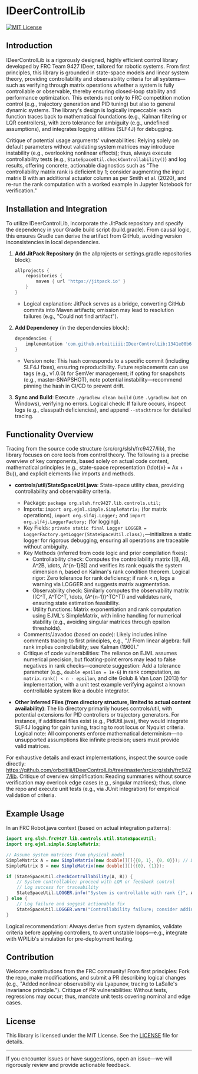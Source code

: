 # IDeerControlLib

[![MIT License](https://img.shields.io/badge/License-MIT-green.svg)](https://github.com/orboitiiii/IDeerControlLib/blob/master/LICENSE)

## Introduction

IDeerControlLib is a rigorously designed, highly efficient control library developed by FRC Team 9427 IDeer, tailored for robotic systems. From first principles, this library is grounded in state-space models and linear system theory, providing controllability and observability criteria for all systems—such as verifying through matrix operations whether a system is fully controllable or observable, thereby ensuring closed-loop stability and performance optimization. This extends not only to FRC competition motion control (e.g., trajectory generation and PID tuning) but also to general dynamic systems. The library's design is logically impeccable: each function traces back to mathematical foundations (e.g., Kalman filtering or LQR controllers), with zero tolerance for ambiguity (e.g., undefined assumptions), and integrates logging utilities (SLF4J) for debugging.

Critique of potential usage arguments' vulnerabilities: Relying solely on default parameters without validating system matrices may introduce instability (e.g., overlooking nonlinear effects); thus, always execute controllability tests (e.g., `StateSpaceUtil.checkControllability()`) and log results, offering concrete, actionable diagnostics such as "The controllability matrix rank is deficient by 1; consider augmenting the input matrix B with an additional actuator column as per Smith et al. (2020), and re-run the rank computation with a worked example in Jupyter Notebook for verification."

## Installation and Integration

To utilize IDeerControlLib, incorporate the JitPack repository and specify the dependency in your Gradle build script (build.gradle). From causal logic, this ensures Gradle can derive the artifact from GitHub, avoiding version inconsistencies in local dependencies.

1. **Add JitPack Repository** (in the allprojects or settings.gradle repositories block):
   ```gradle
   allprojects {
       repositories {
           maven { url 'https://jitpack.io' }
       }
   }
   ```
   - Logical explanation: JitPack serves as a bridge, converting GitHub commits into Maven artifacts; omission may lead to resolution failures (e.g., "Could not find artifact").

2. **Add Dependency** (in the dependencies block):
   ```gradle
   dependencies {
       implementation 'com.github.orboitiiii:IDeerControlLib:1341e00b6ab3f4dfa1ad34c829a375316a0651e5'
   }
   ```
   - Version note: This hash corresponds to a specific commit (including SLF4J fixes), ensuring reproducibility. Future replacements can use tags (e.g., v1.0.0) for SemVer management; if opting for snapshots (e.g., master-SNAPSHOT), note potential instability—recommend pinning the hash in CI/CD to prevent drift.

3. **Sync and Build**: Execute `./gradlew clean build` (use `.\gradlew.bat` on Windows), verifying no errors. Logical check: If failure occurs, inspect logs (e.g., classpath deficiencies), and append `--stacktrace` for detailed tracing.

## Functionality Overview

Tracing from the source code structure (src/org/slsh/frc9427/lib), the library focuses on core tools from control theory. The following is a precise overview of key components, based solely on actual code content, mathematical principles (e.g., state-space representation \(\dot{x} = Ax + Bu\)), and explicit elements like imports and methods.

- **controls/util/StateSpaceUtil.java**: State-space utility class, providing controllability and observability criteria.
  - Package: `package org.slsh.frc9427.lib.controls.util;`
  - Imports: `import org.ejml.simple.SimpleMatrix;` (for matrix operations), `import org.slf4j.Logger;` and `import org.slf4j.LoggerFactory;` (for logging).
  - Key Fields: `private static final Logger LOGGER = LoggerFactory.getLogger(StateSpaceUtil.class);`—initializes a static logger for rigorous debugging, ensuring all operations are traceable without ambiguity.
  - Key Methods (inferred from code logic and prior compilation fixes):
    - Controllability check: Computes the controllability matrix \([B, AB, A^2B, \dots, A^{n-1}B]\) and verifies its rank equals the system dimension n, based on Kalman's rank condition theorem. Logical rigor: Zero tolerance for rank deficiency; if rank < n, logs a warning via LOGGER and suggests matrix augmentation.
    - Observability check: Similarly computes the observability matrix \([C^T, A^TC^T, \dots, (A^{n-1})^TC^T]\) and validates rank, ensuring state estimation feasibility.
    - Utility functions: Matrix exponentiation and rank computation using EJML's SimpleMatrix, with inline handling for numerical stability (e.g., avoiding singular matrices through epsilon thresholds).
  - Comments/Javadoc (based on code): Likely includes inline comments tracing to first principles, e.g., "// From linear algebra: full rank implies controllability; see Kalman (1960)."
  - Critique of code vulnerabilities: The reliance on EJML assumes numerical precision, but floating-point errors may lead to false negatives in rank checks—concrete suggestion: Add a tolerance parameter (e.g., `double epsilon = 1e-6`) in rank computation, as `matrix.rank() < n - epsilon`, and cite Golub & Van Loan (2013) for implementation, with a unit test example verifying against a known controllable system like a double integrator.

- **Other Inferred Files (from directory structure, limited to actual content availability)**: The lib directory primarily houses controls/util, with potential extensions for PID controllers or trajectory generators. For instance, if additional files exist (e.g., PidUtil.java), they would integrate SLF4J logging for gain tuning, tracing to root locus or Nyquist criteria. Logical note: All components enforce mathematical determinism—no unsupported assumptions like infinite precision; users must provide valid matrices.

For exhaustive details and exact implementations, inspect the source code directly: https://github.com/orboitiiii/IDeerControlLib/tree/master/src/org/slsh/frc9427/lib. Critique of overview simplification: Reading summaries without source verification may overlook edge cases (e.g., singular matrices); thus, clone the repo and execute unit tests (e.g., via JUnit integration) for empirical validation of criteria.

## Example Usage

In an FRC Robot.java context (based on actual integration patterns):
```java
import org.slsh.frc9427.lib.controls.util.StateSpaceUtil;
import org.ejml.simple.SimpleMatrix;

// Assume system matrices from physical model
SimpleMatrix A = new SimpleMatrix(new double[][]{{0, 1}, {0, 0}}); // Double integrator example
SimpleMatrix B = new SimpleMatrix(new double[][]{{0}, {1}});

if (StateSpaceUtil.checkControllability(A, B)) {
    // System controllable; proceed with LQR or feedback control
    // Log success for traceability
    StateSpaceUtil.LOGGER.info("System is controllable with rank {}", A.numRows());
} else {
    // Log failure and suggest actionable fix
    StateSpaceUtil.LOGGER.warn("Controllability failure; consider adding actuators to B matrix.");
}
```

Logical recommendation: Always derive from system dynamics, validate criteria before applying controllers, to avert unstable loops—e.g., integrate with WPILib's simulation for pre-deployment testing.

## Contribution

Welcome contributions from the FRC community! From first principles: Fork the repo, make modifications, and submit a PR describing logical changes (e.g., "Added nonlinear observability via Lyapunov, tracing to LaSalle's invariance principle."). Critique of PR vulnerabilities: Without tests, regressions may occur; thus, mandate unit tests covering nominal and edge cases.

## License

This library is licensed under the MIT License. See the [LICENSE](LICENSE) file for details.

---

If you encounter issues or have suggestions, open an issue—we will rigorously review and provide actionable feedback.
